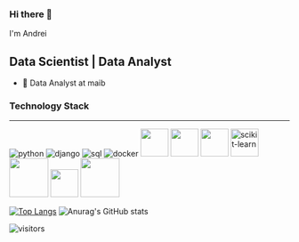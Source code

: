 ### Hi there 👋

I'm Andrei

Data Scientist | Data Analyst
----------------------------

* 💼 Data Analyst at maib

### Technology Stack
-------------
![python](https://user-images.githubusercontent.com/30071198/198733663-8a01486c-b9ae-4f8a-87c3-6a4949d5223c.svg)
![django](https://user-images.githubusercontent.com/30071198/198733572-57813ede-3718-4048-935b-b264b2b1cc60.svg)
![sql](https://user-images.githubusercontent.com/30071198/198733764-1c13999a-1691-4fb6-befe-d093b3524b28.svg)
![docker](https://user-images.githubusercontent.com/30071198/198733874-14bca7b1-188a-4a08-aca8-6e123a7163a1.svg)
<img width="50" src="https://user-images.githubusercontent.com/30071198/198738998-0ee3f4ea-9f3b-4bcf-8c9d-f475fea488ca.svg" alt="">
<img width="50" src="https://user-images.githubusercontent.com/30071198/198732135-ff35f7fe-6b5f-414b-b536-71244b8233b3.svg" alt="">
<img width="50" src="https://user-images.githubusercontent.com/30071198/198732282-391f3f3a-3c63-48cf-a8cb-7a6dad38463a.svg" alt="">
<img width="50" alt="scikit-learn" src="https://user-images.githubusercontent.com/30071198/198732892-3aa22489-bf4c-4859-97a6-00152d0ff2d0.png">
<img width="70" src="https://user-images.githubusercontent.com/30071198/198736065-80c685ab-c526-4f7a-9ed6-9ad600e52b66.svg" alt="">
<img width="50" src="https://user-images.githubusercontent.com/30071198/198737182-b3bd030e-63c9-4ef9-be8c-d69168198107.svg" alt="">
<img width="70" src="https://user-images.githubusercontent.com/30071198/198738707-d73be6d0-5b1c-40a2-a859-0b438b639b50.svg" alt="">





[![Top Langs](https://github-readme-stats.vercel.app/api/top-langs/?username=DonErhan)](https://github.com/anuraghazra/github-readme-stats)
![Anurag's GitHub stats](https://github-readme-stats.vercel.app/api?username=DonErhan&show_icons=true&theme=radical)
<!--
**DonErhan/DonErhan** is a ✨ _special_ ✨ repository because its `README.md` (this file) appears on your GitHub profile.

Here are some ideas to get you started:

- 🔭 I’m currently working on ...
- 🌱 I’m currently learning ...
- 👯 I’m looking to collaborate on ...
- 🤔 I’m looking for help with ...
- 💬 Ask me about ...
- 📫 How to reach me: ...
- 😄 Pronouns: ...
- ⚡ Fun fact: ...
-->
![visitors](https://visitor-badge.laobi.icu/badge?page_id=DonErhan)

